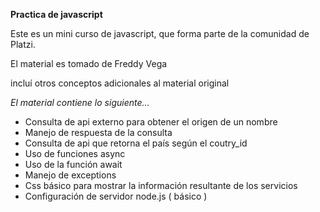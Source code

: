 **Practica de javascript**

Este es un mini curso de javascript, que forma parte de la comunidad de Platzi.

El material es tomado de Freddy Vega

incluí otros conceptos adicionales al material original

*El material contiene lo siguiente...*

* Consulta de api externo para obtener el origen de un nombre
* Manejo de respuesta de la consulta
* Consulta de api que retorna el país según el coutry_id 
* Uso de funciones async 
* Uso de la función await
* Manejo de exceptions
* Css básico para mostrar la información resultante de los servicios
* Configuración de servidor node.js ( básico )